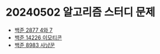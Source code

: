 # 20240502 알고리즘 스터디 문제

- [백준 2877 4와 7](https://www.acmicpc.net/problem/2877)
- [백준 14226 이모티콘](https://www.acmicpc.net/problem/14226)
- [백준 8983 사냥꾼](https://www.acmicpc.net/problem/8983)
